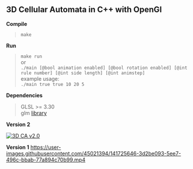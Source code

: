 ## 3D Cellular Automata in C++ with OpenGl

 **Compile**
> `make` <br />

**Run**

> `make run` <br />
> or <br />
> `./main [@bool animation enabled] [@bool rotation enabled] [@int rule number] [@int side length] [@int animstep]` <br />
> example usage: <br />
>  `./main true true 10 20 5` <br />

**Dependencies**
> GLSL >= 3.30 <br />
> glm [library](http://glm.g-truc.net/0.9.6/index.html) <br />








**Version 2**


[![3D CA v2.0](https://img.youtube.com/vi/rXlrBCMriqo/0.jpg)](https://www.youtube.com/watch?v=rXlrBCMriqo "3D CA in C++ and OpenGl | Procedural Generation")




**Version 1**
https://user-images.githubusercontent.com/45021394/141725646-3d2be093-5ee7-496c-bbab-77a894c70b99.mp4










